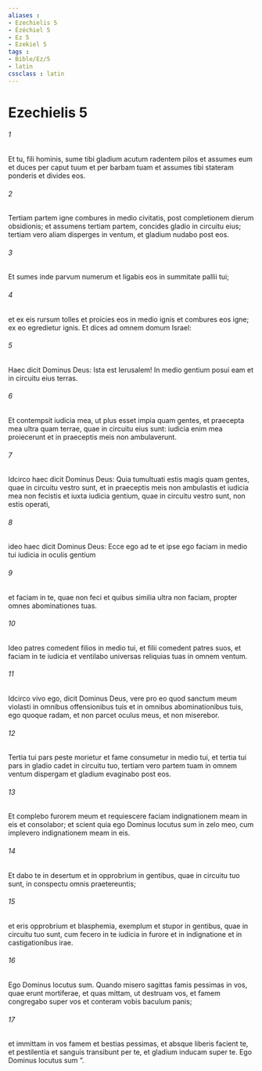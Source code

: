 ```yaml
---
aliases : 
- Ezechielis 5
- Ézéchiel 5
- Ez 5
- Ezekiel 5
tags : 
- Bible/Ez/5
- latin
cssclass : latin
---
```


# Ezechielis 5

###### 1
Et tu, fili hominis, sume tibi gladium acutum radentem pilos et assumes eum et duces per caput tuum et per barbam tuam et assumes tibi stateram ponderis et divides eos. 
###### 2
Tertiam partem igne combures in medio civitatis, post completionem dierum obsidionis; et assumens tertiam partem, concides gladio in circuitu eius; tertiam vero aliam disperges in ventum, et gladium nudabo post eos. 
###### 3
Et sumes inde parvum numerum et ligabis eos in summitate pallii tui; 
###### 4
et ex eis rursum tolles et proicies eos in medio ignis et combures eos igne; ex eo egredietur ignis. Et dices ad omnem domum Israel:
###### 5
Haec dicit Dominus Deus: Ista est Ierusalem! In medio gentium posui eam et in circuitu eius terras. 
###### 6
Et contempsit iudicia mea, ut plus esset impia quam gentes, et praecepta mea ultra quam terrae, quae in circuitu eius sunt: iudicia enim mea proiecerunt et in praeceptis meis non ambulaverunt.
###### 7
Idcirco haec dicit Dominus Deus: Quia tumultuati estis magis quam gentes, quae in circuitu vestro sunt, et in praeceptis meis non ambulastis et iudicia mea non fecistis et iuxta iudicia gentium, quae in circuitu vestro sunt, non estis operati, 
###### 8
ideo haec dicit Dominus Deus: Ecce ego ad te et ipse ego faciam in medio tui iudicia in oculis gentium 
###### 9
et faciam in te, quae non feci et quibus similia ultra non faciam, propter omnes abominationes tuas. 
###### 10
Ideo patres comedent filios in medio tui, et filii comedent patres suos, et faciam in te iudicia et ventilabo universas reliquias tuas in omnem ventum. 
###### 11
Idcirco vivo ego, dicit Dominus Deus, vere pro eo quod sanctum meum violasti in omnibus offensionibus tuis et in omnibus abominationibus tuis, ego quoque radam, et non parcet oculus meus, et non miserebor. 
###### 12
Tertia tui pars peste morietur et fame consumetur in medio tui, et tertia tui pars in gladio cadet in circuitu tuo, tertiam vero partem tuam in omnem ventum dispergam et gladium evaginabo post eos. 
###### 13
Et complebo furorem meum et requiescere faciam indignationem meam in eis et consolabor; et scient quia ego Dominus locutus sum in zelo meo, cum implevero indignationem meam in eis. 
###### 14
Et dabo te in desertum et in opprobrium in gentibus, quae in circuitu tuo sunt, in conspectu omnis praetereuntis; 
###### 15
et eris opprobrium et blasphemia, exemplum et stupor in gentibus, quae in circuitu tuo sunt, cum fecero in te iudicia in furore et in indignatione et in castigationibus irae. 
###### 16
Ego Dominus locutus sum. Quando misero sagittas famis pessimas in vos, quae erunt mortiferae, et quas mittam, ut destruam vos, et famem congregabo super vos et conteram vobis baculum panis; 
###### 17
et immittam in vos famem et bestias pessimas, et absque liberis facient te, et pestilentia et sanguis transibunt per te, et gladium inducam super te. Ego Dominus locutus sum ”.
